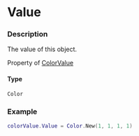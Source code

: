 # Value

### Description

The value of this object.

Property of [ColorValue](/classes/ColorValue/)

#### Type

`Color`

### Example

```lua
colorValue.Value = Color.New(1, 1, 1, 1)
```
